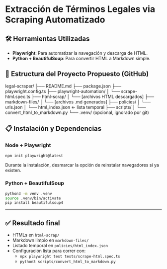 # Extracción de Términos Legales via Scraping Automatizado

## 🛠️ Herramientas Utilizadas

- **Playwright**: Para automatizar la navegación y descarga de HTML.
- **Python + BeautifulSoup**: Para convertir HTML a Markdown simple.

## 📁 Estructura del Proyecto Propuesto (GitHub)

legal-scraper/
├── README.md
├── package.json
├── playwright.config.ts
├── playwright-automation/
│   └── scrape-html.spec.ts
├── html-scrap/
│   └── [archivos HTML descargados]
├── markdown-files/
│   └── [archivos .md generados]
├── policies/
│   └── urls.json
│   └── html_index.json  ← lista temporal
├── scripts/
│   └── convert_html_to_markdown.py
└── .venv/ (opcional, ignorado por git)

## 📋 Instalación y Dependencias

### Node + Playwright
```bash
npm init playwright@latest
```
Durante la instalación, desmarcar la opción de reinstalar navegadores si ya existen.

### Python + BeautifulSoup
```bash
python3 -m venv .venv
source .venv/bin/activate
pip install beautifulsoup4
```
---

## ✅ Resultado final

- HTMLs en `html-scrap/`
- Markdown limpio en `markdown-files/`
- Listado temporal en `policies/html_index.json`
- Configuración lista para correr con:
  - `npx playwright test tests/scrape-html.spec.ts`
  - `python3 scripts/convert_html_to_markdown.py`


